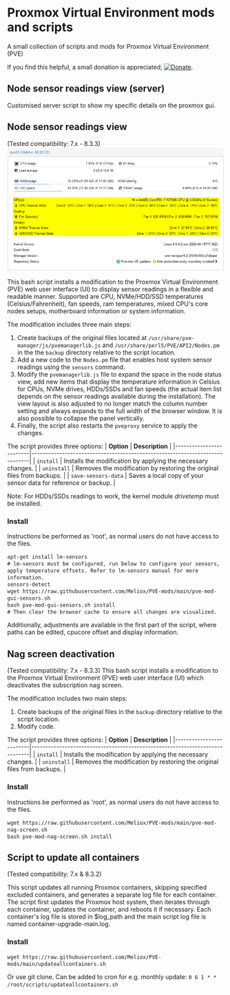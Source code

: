# Proxmox Virtual Environment mods and scripts
A small collection of scripts and mods for Proxmox Virtual Environment (PVE)

If you find this helpful, a small donation is appreciated, [![Donate](https://www.paypalobjects.com/en_US/i/btn/btn_donate_LG.gif)](https://www.paypal.com/cgi-bin/webscr?cmd=_s-xclick&hosted_button_id=K8XPMSEBERH3W).

## Node sensor readings view (server)
Customised server script to show my specific details on the proxmox gui.

## Node sensor readings view
(Tested compatibility: 7.x - 8.3.3)
![Promxox temp mod](https://github.com/Meliox/PVE-mods/blob/main/pve-mod-sensors.png?raw=true)

This bash script installs a modification to the Proxmox Virtual Environment (PVE) web user interface (UI) to display sensor readings in a flexible and readable manner. Supported are CPU, NVMe/HDD/SSD temperatures (Celsius/Fahrenheit), fan speeds, ram temperatures, mixed CPU's core nodes setups, motherboard information or system information.

The modification includes three main steps:

1. Create backups of the original files located at `/usr/share/pve-manager/js/pvemanagerlib.js` and `/usr/share/perl5/PVE/API2/Nodes.pm` in the the `backup` directory relative to the script location.
2. Add a new code to the `Nodes.pm` file that enables host system sensor readings using the `sensors` command.
3. Modify the `pvemanagerlib.js` file to expand the space in the node status view, add new items that display the temperature information in Celsius for CPUs, NVMe drives, HDDs/SSDs and fan speeds (the actual item list depends on the sensor readings available during the installation). The view layout is also adjusted to no longer match the column number setting and always expands to the full width of the browser window. It is also possible to collapse the panel vertically.
4. Finally, the script also restarts the `pveproxy` service to apply the changes.

The script provides three options:
| **Option**             | **Description**                                                             |
|-------------------------|-----------------------------------------------------------------------------|
| `install`              | Installs the modification by applying the necessary changes.                |
| `uninstall`            | Removes the modification by restoring the original files from backups.      |
| `save-sensors-data`    | Saves a local copy of your sensor data for reference or backup.             |

Note:
For HDDs/SSDs readings to work, the kernel module *drivetemp* must be installed.

### Install
Instructions be performed as 'root', as normal users do not have access to the files.

```
apt-get install lm-sensors
# lm-sensors must be configured, run below to configure your sensors, apply temperature offsets. Refer to lm-sensors manual for more information.
sensors-detect 
wget https://raw.githubusercontent.com/Meliox/PVE-mods/main/pve-mod-gui-sensors.sh
bash pve-mod-gui-sensors.sh install
# Then clear the browser cache to ensure all changes are visualized.
```
Additionally, adjustments are available in the first part of the script, where paths can be edited, cpucore offset and display information.

## Nag screen deactivation
(Tested compatibility: 7.x - 8.3.3)
This bash script installs a modification to the Proxmox Virtual Environment (PVE) web user interface (UI) which deactivates the subscription nag screen.

The modification includes two main steps:
1. Create backups of the original files in the `backup` directory relative to the script location.
2. Modify code.

The script provides three options:
| **Option**             | **Description**                                                             |
|-------------------------|-----------------------------------------------------------------------------|
| `install`              | Installs the modification by applying the necessary changes.                |
| `uninstall`            | Removes the modification by restoring the original files from backups.      |

### Install
Instructions be performed as 'root', as normal users do not have access to the files.
```
wget https://raw.githubusercontent.com/Meliox/PVE-mods/main/pve-mod-nag-screen.sh
bash pve-mod-nag-screen.sh install
```

## Script to update all containers
(Tested compatibility: 7.x & 8.3.2)

This script updates all running Proxmox containers, skipping specified excluded containers, and generates a separate log file for each container.
The script first updates the Proxmox host system, then iterates through each container, updates the container, and reboots it if necessary.
Each container's log file is stored in $log_path and the main script log file is named container-upgrade-main.log.

### Install
```
wget https://raw.githubusercontent.com/Meliox/PVE-mods/main/updateallcontainers.sh
```
Or use git clone.
Can be added to cron for e.g. monthly update: ```0 6 1 * * /root/scripts/updateallcontainers.sh```
